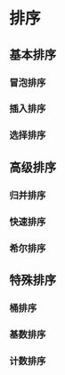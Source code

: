 # 排序

## 基本排序

### 冒泡排序

### 插入排序

### 选择排序

## 高级排序

### 归并排序

### 快速排序

### 希尔排序

## 特殊排序

### 桶排序

### 基数排序

### 计数排序


